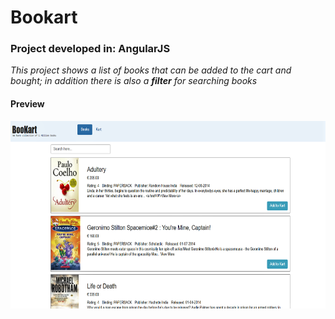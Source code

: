 # Bookart

### Project developed in: AngularJS

*This project shows a list of books that can be added to the cart and bought; in addition there is also a **filter** for searching books*

#### Preview
<img src="preview.png" width="650" height="300">

